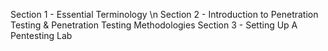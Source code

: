 Section 1 - Essential Terminology \n
Section 2 - Introduction to Penetration Testing & Penetration Testing Methodologies
Section 3 - Setting Up A Pentesting Lab
